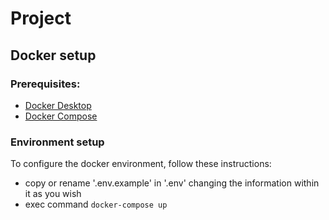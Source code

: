 # Project

## Docker setup
### Prerequisites:
- [Docker Desktop](https://www.docker.com/products/docker-desktop/)
- [Docker Compose](https://docs.docker.com/compose/)

### Environment setup
To configure the docker environment, follow these instructions:
- copy or rename '.env.example' in '.env' changing the information within it as you wish
- exec command `docker-compose up`
